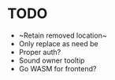 TODO
====

- ~Retain removed location~
- Only replace as need be
- Proper auth?
- Sound owner tooltip
- Go WASM for frontend?
